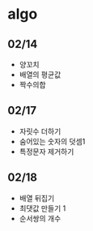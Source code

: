 # algo

## 02/14
- 양꼬치
- 배열의 평균값
- 짝수의합

## 02/17
- 자릿수 더하기
- 숨어있는 숫자의 덧셈1
- 특정문자 제거하기

## 02/18
- 배열 뒤집기
- 최댓값 만들기 1
- 순서쌍의 개수
